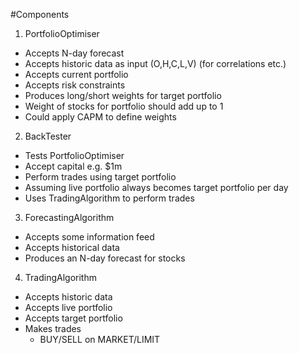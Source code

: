 #Components

1. PortfolioOptimiser
  * Accepts N-day forecast
  * Accepts historic data as input (O,H,C,L,V) (for correlations etc.)
  * Accepts current portfolio
  * Accepts risk constraints
  * Produces long/short weights for target portfolio
  * Weight of stocks for portfolio should add up to 1
  * Could apply CAPM to define weights
2. BackTester
  * Tests PortfolioOptimiser
  * Accept capital e.g. $1m
  * Perform trades using target portfolio
  * Assuming live portfolio always becomes target portfolio per day
  * Uses TradingAlgorithm to perform trades
3. ForecastingAlgorithm
  * Accepts some information feed
  * Accepts historical data
  * Produces an N-day forecast for stocks
4. TradingAlgorithm
  * Accepts historic data
  * Accepts live portfolio
  * Accepts target portfolio
  * Makes trades
    - BUY/SELL on MARKET/LIMIT
